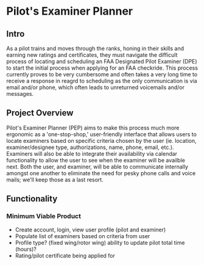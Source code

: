 
# Pilot's Examiner Planner 

## Intro 

As a pilot trains and moves through the ranks, honing in their skills and earning new ratings and certificates, they must navigate the difficult process of locating and scheduling an FAA Designated Pilot Examiner (DPE) to start the initial process when applying for an FAA checkride. This process currently proves to be very cumbersome and often takes a very long time to receive a response in reagrd to scheduling as the only communication is via email and/or phone, which often leads to unreturned voicemails and/or messages. 

## Project Overview

Pilot's Examiner Planner (PEP) aims to make this process much more ergonomic as a 'one-stop-shop,' user-friendly interface that allows users to locate examiners based on specific criteria chosen by the user (ie. location, examiner/designee type, authorizations, name, phone, email, etc.). Examiners will also be able to integrate their availability via calendar functionality to allow the user to see when the examiner will be availble next. Both the user, and examiner, will be able to communicate internally amongst one another to eliminate the need for pesky phone calls and voice mails; we'll keep those as a last resort. 

## Functionality

### Minimum Viable Product 
- Create account, login, view user profile (pilot and examiner)
- Populate list of examiners based on criteria from user 
- Profile type? (fixed wing/rotor wing) ability to update pilot total time (hours)? 
- Rating/pilot certificate being applied for 


